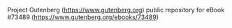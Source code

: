 Project Gutenberg (https://www.gutenberg.org) public repository for eBook #73489 (https://www.gutenberg.org/ebooks/73489)
